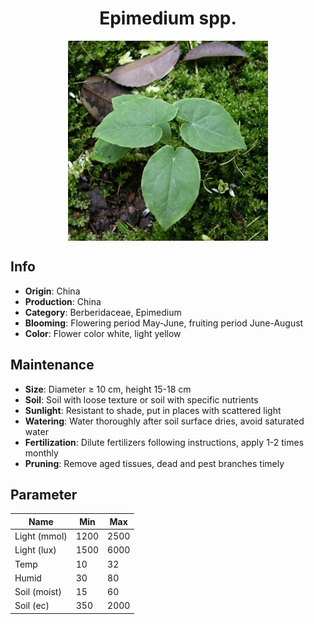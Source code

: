<h1 align='center'>Epimedium spp.</h1>
<p align="center">
    <img 
        align='center'
        width='320'
        src="../images/epimedium spp.png" 
        alt='Epimedium spp.' />
</p>

## Info

 - **Origin**: China
 - **Production**: China
 - **Category**: Berberidaceae, Epimedium
 - **Blooming**: Flowering period May-June, fruiting period June-August
 - **Color**: Flower color white, light yellow

## Maintenance

 - **Size**: Diameter ≥ 10 cm, height 15-18 cm
 - **Soil**: Soil with loose texture or soil with specific nutrients
 - **Sunlight**: Resistant to shade, put in places with scattered light
 - **Watering**: Water thoroughly after soil surface dries, avoid saturated water
 - **Fertilization**: Dilute fertilizers following instructions, apply 1-2 times monthly
 - **Pruning**: Remove aged tissues, dead and pest branches timely

## Parameter

| Name         | Min  | Max   |
|--------------|------|-------|
| Light (mmol) | 1200 | 2500  |
| Light (lux)  | 1500 | 6000 |
| Temp         | 10    | 32    |
| Humid        | 30   | 80    |
| Soil (moist) | 15   | 60    |
| Soil (ec)    | 350  | 2000  |
